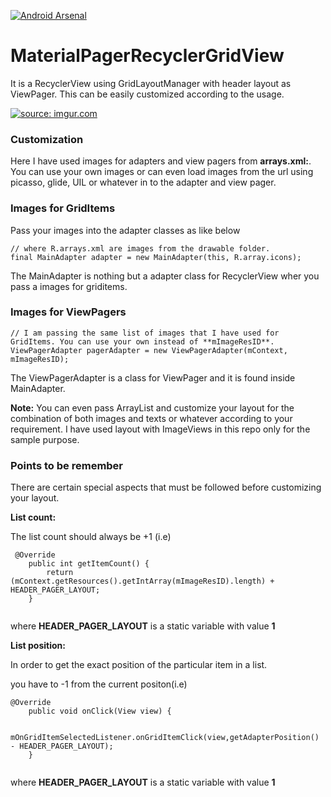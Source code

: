 [![Android Arsenal](https://img.shields.io/badge/Android%20Arsenal-MaterialPagerRecyclerGridView-green.svg?style=flat)](https://android-arsenal.com/details/3/2619)

# MaterialPagerRecyclerGridView

It is a RecyclerView using GridLayoutManager with header layout as ViewPager. This can be easily customized according to the usage. 

<a href="http://imgur.com/UOgU0AX"><img src="http://i.imgur.com/UOgU0AX.gif" title="source: imgur.com" /></a>


### **Customization**

Here I have used images for adapters and view pagers from **arrays.xml:**. You can use your own images or can even load images from the url using picasso, glide, UIL or whatever in to the adapter and view pager.

### **Images for GridItems**

Pass your images into the adapter classes as like below

```
// where R.arrays.xml are images from the drawable folder.
final MainAdapter adapter = new MainAdapter(this, R.array.icons);

```
The MainAdapter is nothing but a adapter class for RecyclerView wher you pass a images for griditems. 

### **Images for ViewPagers**

```
// I am passing the same list of images that I have used for GridItems. You can use your own instead of **mImageResID**.
ViewPagerAdapter pagerAdapter = new ViewPagerAdapter(mContext, mImageResID);

```

The ViewPagerAdapter is a class for ViewPager and it is found inside MainAdapter.

**Note:** You can even pass ArrayList<Object> and customize your layout for the combination of both images and texts or whatever according to your requirement. I have used layout with ImageViews in this repo only for the sample purpose.

### **Points to be remember**

There are certain special aspects that must be followed before customizing your layout.

**List count:**

The list count should always be +1 (i.e)

```
 @Override
    public int getItemCount() {
        return (mContext.getResources().getIntArray(mImageResID).length) + HEADER_PAGER_LAYOUT;
    }
    
```

where **HEADER_PAGER_LAYOUT** is a static variable with value **1**

**List position:**

In order to get the exact position of the particular item in a list.

you have to -1 from the current positon(i.e)

```
@Override
    public void onClick(View view) {

        mOnGridItemSelectedListener.onGridItemClick(view,getAdapterPosition() - HEADER_PAGER_LAYOUT);
    }
    
```
where **HEADER_PAGER_LAYOUT** is a static variable with value **1**

    



